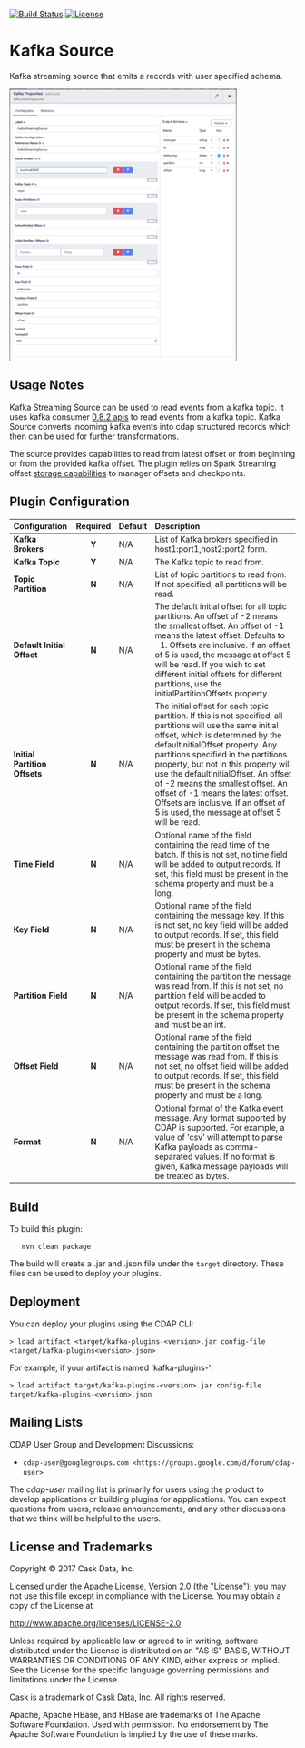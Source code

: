 [![Build Status](https://travis-ci.org/hydrator/kafka-plugins.svg?branch=master)](https://travis-ci.org/hydrator/kafka-plugins) [![License](https://img.shields.io/badge/License-Apache%202.0-blue.svg)](https://opensource.org/licenses/Apache-2.0)

Kafka Source
===========

Kafka streaming source that emits a records with user specified schema.

<img align="center" src="kafka-source-plugin-config.png"  width="400" alt="plugin configuration" />

Usage Notes
-----------

Kafka Streaming Source can be used to read events from a kafka topic. It uses kafka consumer [0.8.2 apis](https://kafka.apache.org/082/documentation.html) to read events from a kafka topic. Kafka Source converts incoming kafka events into cdap structured records which then can be used for further transformations. 

The source provides capabilities to read from latest offset or from beginning or from the provided kafka offset. The plugin relies on Spark Streaming offset [storage capabilities](https://spark.apache.org/docs/latest/streaming-kafka-0-10-integration.html) to manager offsets and checkpoints.

Plugin Configuration
---------------------

| Configuration | Required | Default | Description |
| :------------ | :------: | :----- | :---------- |
| **Kafka Brokers** | **Y** | N/A | List of Kafka brokers specified in host1:port1,host2:port2 form. |
| **Kafka Topic** | **Y** | N/A | The Kafka topic to read from. |
| **Topic Partition** | **N** | N/A | List of topic partitions to read from. If not specified, all partitions will be read.  |
| **Default Initial Offset** | **N** | N/A | The default initial offset for all topic partitions. An offset of -2 means the smallest offset. An offset of -1 means the latest offset. Defaults to -1. Offsets are inclusive. If an offset of 5 is used, the message at offset 5 will be read. If you wish to set different initial offsets for different partitions, use the initialPartitionOffsets property. |
| **Initial Partition Offsets** | **N** | N/A | The initial offset for each topic partition. If this is not specified, all partitions will use the same initial offset, which is determined by the defaultInitialOffset property. Any partitions specified in the partitions property, but not in this property will use the defaultInitialOffset. An offset of -2 means the smallest offset. An offset of -1 means the latest offset. Offsets are inclusive. If an offset of 5 is used, the message at offset 5 will be read. |
| **Time Field** | **N** | N/A | Optional name of the field containing the read time of the batch. If this is not set, no time field will be added to output records. If set, this field must be present in the schema property and must be a long. |
| **Key Field** | **N** | N/A | Optional name of the field containing the message key. If this is not set, no key field will be added to output records. If set, this field must be present in the schema property and must be bytes. |
| **Partition Field** | **N** | N/A | Optional name of the field containing the partition the message was read from. If this is not set, no partition field will be added to output records. If set, this field must be present in the schema property and must be an int. |
| **Offset Field** | **N** | N/A | Optional name of the field containing the partition offset the message was read from. If this is not set, no offset field will be added to output records. If set, this field must be present in the schema property and must be a long. |
| **Format** | **N** | N/A | Optional format of the Kafka event message. Any format supported by CDAP is supported. For example, a value of 'csv' will attempt to parse Kafka payloads as comma-separated values. If no format is given, Kafka message payloads will be treated as bytes. |


Build
-----
To build this plugin:

```
   mvn clean package
```    

The build will create a .jar and .json file under the ``target`` directory.
These files can be used to deploy your plugins.

Deployment
----------
You can deploy your plugins using the CDAP CLI:

    > load artifact <target/kafka-plugins-<version>.jar config-file <target/kafka-plugins<version>.json>

For example, if your artifact is named 'kafka-plugins-<version>':

    > load artifact target/kafka-plugins-<version>.jar config-file target/kafka-plugins-<version>.json
    
## Mailing Lists

CDAP User Group and Development Discussions:

* `cdap-user@googlegroups.com <https://groups.google.com/d/forum/cdap-user>`

The *cdap-user* mailing list is primarily for users using the product to develop
applications or building plugins for appplications. You can expect questions from 
users, release announcements, and any other discussions that we think will be helpful 
to the users.

## License and Trademarks

Copyright © 2017 Cask Data, Inc.

Licensed under the Apache License, Version 2.0 (the "License"); you may not use this file except
in compliance with the License. You may obtain a copy of the License at

http://www.apache.org/licenses/LICENSE-2.0

Unless required by applicable law or agreed to in writing, software distributed under the 
License is distributed on an "AS IS" BASIS, WITHOUT WARRANTIES OR CONDITIONS OF ANY KIND, 
either express or implied. See the License for the specific language governing permissions 
and limitations under the License.

Cask is a trademark of Cask Data, Inc. All rights reserved.

Apache, Apache HBase, and HBase are trademarks of The Apache Software Foundation. Used with
permission. No endorsement by The Apache Software Foundation is implied by the use of these marks.      
